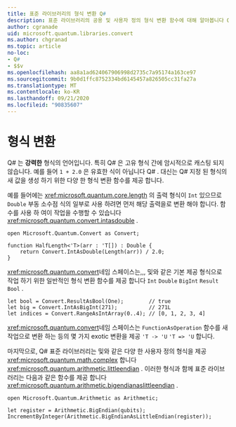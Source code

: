 ```yaml
---
title: 표준 라이브러리의 형식 변환 Q#
description: 표준 라이브러리의 공용 및 사용자 정의 형식 변환 함수에 대해 알아봅니다 Q# .
author: cgranade
uid: microsoft.quantum.libraries.convert
ms.author: chgranad
ms.topic: article
no-loc:
- Q#
- $$v
ms.openlocfilehash: aa8a1ad624067906998d2735c7a95174a163ce97
ms.sourcegitcommit: 9b0d1ffc8752334bd6145457a826505cc31fa27a
ms.translationtype: MT
ms.contentlocale: ko-KR
ms.lasthandoff: 09/21/2020
ms.locfileid: "90835607"
---
```

# <a name="type-conversions"></a>형식 변환 #

Q# 는 **강력한** 형식의 언어입니다.
특히 Q# 은 고유 형식 간에 암시적으로 캐스팅 되지 않습니다. 예를 들어 `1 + 2.0` 은 유효한 식이 아닙니다 Q# .
대신는 Q# 지정 된 형식의 새 값을 생성 하기 위한 다양 한 형식 변환 함수를 제공 합니다.

예를 들어에는 <xref:microsoft.quantum.core.length> 의 출력 형식이 `Int` 있으므로 `Double` 부동 소수점 식의 일부로 사용 하려면 먼저 해당 출력을로 변환 해야 합니다.
함수를 사용 하 여이 작업을 수행할 수 있습니다 <xref:microsoft.quantum.convert.intasdouble> .

```qsharp
open Microsoft.Quantum.Convert as Convert;

function HalfLength<'T>(arr : 'T[]) : Double {
    return Convert.IntAsDouble(Length(arr)) / 2.0;
}
```

<xref:microsoft.quantum.convert>네임 스페이스는,,, 및와 같은 기본 제공 형식으로 작업 하기 위한 일반적인 형식 변환 함수를 제공 합니다 `Int` `Double` `BigInt` `Result` `Bool` .

```qsharp
let bool = Convert.ResultAsBool(One);        // true
let big = Convert.IntAsBigInt(271);          // 271L
let indices = Convert.RangeAsIntArray(0..4); // [0, 1, 2, 3, 4]
```

<xref:microsoft.quantum.convert>네임 스페이스는 `FunctionAsOperation` 함수를 새 작업으로 변환 하는 등의 몇 가지 exotic 변환을 제공 `'T -> 'U` `'T => 'U` 합니다.

마지막으로, Q# 표준 라이브러리는 및와 같은 다양 한 사용자 정의 형식을 제공 <xref:microsoft.quantum.math.complex> 합니다 <xref:microsoft.quantum.arithmetic.littleendian> .
이러한 형식과 함께 표준 라이브러리는 다음과 같은 함수를 제공 합니다 <xref:microsoft.quantum.arithmetic.bigendianaslittleendian> .

```Q#
open Microsoft.Quantum.Arithmetic as Arithmetic;

let register = Arithmetic.BigEndian(qubits);
IncrementByInteger(Arithmetic.BigEndianAsLittleEndian(register));
```
